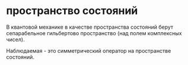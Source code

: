 # пространство состояний
В квантовой механике в качестве пространства состояний берут сепарабельное гильбертово пространство (над полем комплексных чисел).

Наблюдаемая - это симметрический оператор на пространстве состояний.